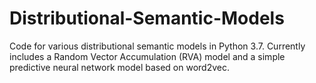 # Distributional-Semantic-Models

Code for various distributional semantic models in Python 3.7. Currently includes a Random Vector Accumulation (RVA) model and a simple predictive neural network model based on word2vec.
